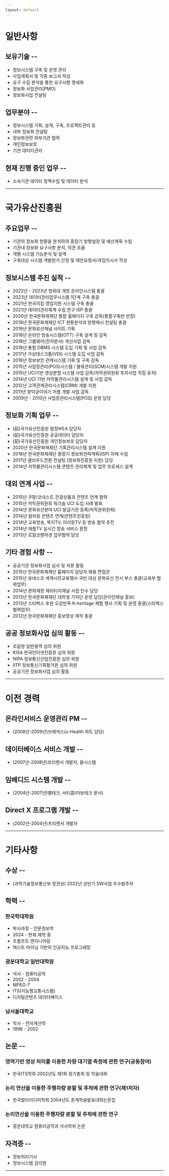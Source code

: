 ```yaml
---
layout: default
---
```


# 일반사항

## 보유기술 --
* 정보시스템 구축 및 운영 관리
* 사업계획서 및 각종 보고서 작성
* 요구 수집 분석을 통한 요구사항 명세화
* 정보화 사업관리(PMO)
* 정보화사업 컨설팅

## 업무분야 --
* 정보시스템 기획, 설계, 구축, 프로젝트관리 등
* 내부 정보화 컨설팅
* 정보화관련 외부기관 협력
* 개인정보보호
* 기관 데이터관리

## 현재 진행 중인 업무 --
* 소속기관 데이터 정책수립 및 데이터 분석

---

# 국가유산진흥원

## 주요업무 --
* 기관의 정보화 현황을 분석하여 중장기 방향설정 및 예산계획 수립
* 기관내 정보화 요구사항 분석, 의견 조율
* 개별 시스템 기능분석 및 설계
* 구축대상 시스템 개발원가 산정 및 제안요청서/과업지시서 작성

## 정보시스템 추진 실적 --
* 2022년 - 2023년 청와대 개방 온라인시스템 총괄
* 2023년 데이터관리업무시스템 1단계 구축 총괄
* 2021년 한국의집 영업지원 시스템 구축 총괄
* 2021년 데이터관리체계 수립 연구 ISP 총괄
* 2020년 한국문화재재단 통합 홈페이지 구축 감독(통합구축반 반장)
* 2019년 한국문화재재단 ICT 현황분석과 방향제시 컨설팅 총괄
* 2019년 문화유산채널 사이트 기획
* 2018년 온라인 방송시스템(OTT) 구축 설계 및 감독
* 2018년 그룹웨어(전자문서) 개선사업 감독
* 2018년 통합 DBMS 시스템 도입 기획 및 사업 감독
* 2017년 가상데스크톱(VDI) 시스템 도입 사업 감독    
* 2016년 정보보안 관제시스템  기획 및 구축 감독
* 2015년 사업장관리(POS)시스템  / 물류관리(SCM)시스템 개발 지원
* 2015년 UCI기반 영상분할 시스템 사업 감독(저작권위원회 투자사업 직접 유치)
* 2014년 UCI 기반 저작물관리시스템 설계 및 사업 감독
* 2012년 고객관계관리시스템(CRM) 개발 지원
* 2011년 창덕궁이야기 어플 개발 사업 감독
* 2009년 - 2010년 사업장관리시스템(POS) 운영 담당 

## 정보화 기획 업무 --
* (前)국가유산진흥원 범정부EA 담당자 
* (前)국가유산진흥원 공공데이터 담당자 
* (前)국가유산진흥원 개인정보보호 담당자
* 2020년 한국문화재재단 기록관리시스템 설계 지원
* 2018년 한국문화재재단 중장기 정보화전략계획(ISP) 자체 수립
* 2017년 클라우드전환 컨설팅 (정보화진흥원 지원) 담당
* 2014년 저작물관리시스템 콘텐츠 관리체계 및 업무 프로세스 설계

## 대외 연계 사업 --
* 2015년 쿠팡/코네스트 관광상품과 콘텐츠 연계 협력
* 2015년 저작권위원회 워크숍 UCI 도입 사례 발표
* 2014년 문화유산분야 UCI 발급기관 등록(저작권위원회)
* 2014년 컬처링 콘텐츠 연계(콘텐츠진흥원) 
* 2014년 교육방송, 복지TV, 아리랑TV 등 방송 협약 추진 
* 2014년 애플TV 실시간 방송 서비스 론칭
* 2013년 로얄코펜하겐 업무협약 담당

## 기타 경험 사항 --
* 공공기관 정보화사업 심사 및 자문 활동
* 2015년 한국문화재재단 홈페이지 담당자 채용 면접관
* 2015년 유네스코 세계시민교육행사 국빈 대상 문화유산 전시 부스 총괄(교육부 협력업무)
* 2014년 문화재청 헤리티지채널 사업 인수 담당
* 2013년 한국문화재재단 대학생 기자단 운영 담당(온라인채널 홍보)
* 2013년 스타벅스 후원 오감만족 K-heritage 체험 행사 기획 및 운영 총괄(스타벅스 협력업무)
* 2012년 한국문화재재단 홍보영상 제작 총괄

## 공공 정보화사업 심의 활동 --
* 조달청 일반용역 심의 위원
* KISA 한국인터넷진흥원 심의 위원
* NIPA 정보통신산업진흥원 심의 위원
* IITP 정보통신기획평가원 심의 위원
* 공공기관 정보화사업 심의 활동

---

# 이전 경력

## 온라인서비스 운영관리 PM --
* (2008년-2009년)브레넥스(u-Health 파트 담당)

## 데이터베이스 서비스 개발 --
* (2007년-2008년)프리랜서 개발자, 율시스템

## 임베디드 시스템 개발 --
* (2004년-2007년)밸테크, 씨티콤(터보테크 분사)

## Direct X 프로그램 개발 --
* (2002년-2004년)프리랜서 개발자

---

# 기타사항
## 수상 --
* (과학기술정보통신부 장관상) 2022년 상반기 SW사업 우수발주자

## 학력 --
### 한국학대학원
* 박사과정 - 인문정보학
* 2024 - 현재 재학 중
* 프롬프트 엔지니어링
* 텍스트 마이닝 기반의 인공지능 프로그래밍

### 광운대학교 일반대학원
* 석사 - 컴퓨터공학
* 2002 - 2004
* MPEG-7
* ITS(지능형교통시스템)
* 디지털콘텐츠 데이터베이스

### 남서울대학교
* 학사 - 전자계산학
* 1996 - 2002

## 논문 -- 
### 영역기반 영상 처리를 이용한 차량 대기열 측정에 관한 연구(공동참여)
* 한국ITS학회 2002년도 제1회 정기총회 및 학술대회
### 논리 연산을 이용한 주행차량 분할 및 추적에 관한 연구(제1저자)
* 한국멀티미디어학회 2004년도 춘계학술발표대회논문집
### 논리연산을 이용한 주행차량 분할 및 추적에 관한 연구
* 광운대학교 컴퓨터공학과 석사학위 논문

## 자격증 --
* 정보처리기사
* 정보시스템 감리원

---